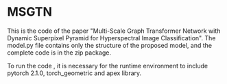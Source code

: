 # MSGTN
This is the code of the paper "Multi-Scale Graph Transformer Network with Dynamic Superpixel Pyramid for Hyperspectral Image Classification". The model.py file contains only the structure of the proposed model, and the complete code is in the zip package.

To run the code , it is necessary for the runtime environment to include pytorch 2.1.0, torch_geometric and apex library.
